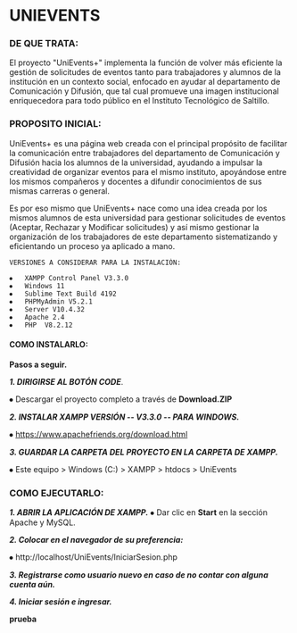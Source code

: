 # UNIEVENTS 

### DE QUE TRATA:

El proyecto "UniEvents+" implementa la función de volver más eficiente la gestión de solicitudes de eventos tanto para trabajadores y alumnos de la institución en un contexto social, enfocado en ayudar al departamento de Comunicación y Difusión, que tal cual promueve una imagen institucional enriquecedora para todo público en el Instituto Tecnológico de Saltillo.


### PROPOSITO INICIAL:

UniEvents+ es una página web creada con el principal propósito de facilitar la comunicación entre trabajadores del departamento de Comunicación y Difusión hacia los alumnos de la universidad, ayudando a impulsar la creatividad de organizar eventos para el mismo instituto, apoyándose entre los mismos compañeros y docentes a difundir conocimientos de sus mismas carreras o general.

Es por eso mismo que UniEvents+ nace como una idea creada por los mismos alumnos de esta universidad para gestionar solicitudes de eventos (Aceptar, Rechazar y Modificar solicitudes) y así mismo gestionar la organización de los trabajadores de este departamento sistematizando y eficientando un proceso ya aplicado a mano.
```
VERSIONES A CONSIDERAR PARA LA INSTALACIÓN: 

⦁	XAMPP Control Panel V3.3.0
⦁	Windows 11
⦁	Sublime Text Build 4192
⦁	PHPMyAdmin V5.2.1
⦁	Server V10.4.32
⦁	Apache 2.4
⦁	PHP  V8.2.12

```

#### COMO INSTALARLO:

**Pasos a seguir.**

***1. DIRIGIRSE AL BOTÓN CODE***.

⦁	Descargar el proyecto completo a través de **Download.ZIP**

***2. INSTALAR XAMPP VERSIÓN -- V3.3.0  -- PARA WINDOWS.***

⦁ https://www.apachefriends.org/download.html

***3. GUARDAR LA CARPETA DEL PROYECTO EN LA CARPETA DE XAMPP.***

⦁	Este equipo > Windows (C:) > XAMPP > htdocs > UniEvents

### COMO EJECUTARLO:

***1.	ABRIR LA APLICACIÓN DE XAMPP.***
⦁	Dar clic en **Start** en la sección Apache y MySQL.

***2. Colocar en el navegador de su preferencia:***

⦁ http://localhost/UniEvents/IniciarSesion.php

***3. Registrarse como usuario nuevo en caso de no contar con alguna cuenta aún.***

***4. Iniciar sesión e ingresar.***

**prueba**

